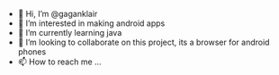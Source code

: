 - 👋 Hi, I’m @gaganklair
- 👀 I’m interested in making android apps
- 🌱 I’m currently learning java
- 💞️ I’m looking to collaborate on this project, its a browser for android phones
- 📫 How to reach me ...

<!---
gaganklair/gaganklair is a ✨ special ✨ repository because its `README.md` (this file) appears on your GitHub profile.
You can click the Preview link to take a look at your changes.
--->
